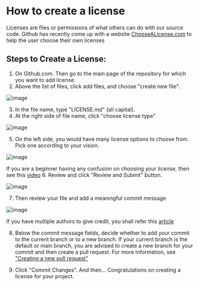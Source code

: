 # How to create a license
Licenses are files or permissions of what others can do with our source code. Github has recently come up with a website [ChooseALicense.com](http://choosealicense.com/) to help the user choose their own licenses

## Steps to Create a License:
1. On Github.com. Then go to the main page of the repository for which you want to add license.
2. Above the list of files, click add files, and choose "create new file".

![image](https://user-images.githubusercontent.com/74497486/193518635-6f97e325-e3f9-4be8-8f85-25aa141e22c7.png)

3. In the file name, type "LICENSE.md" (all capital).
4. At the right side of file name, click "choose license type"

![image](https://user-images.githubusercontent.com/74497486/193518950-8387c97e-fe77-459f-823c-5edc150bd749.png)

5. On the left side, you would have many license options to choose from. Pick one according to your vision.

![image](https://user-images.githubusercontent.com/74497486/193519170-9bbafd01-9bb7-4414-b3a7-4b4f15f5f66b.png)

If you are a beginner having any confusion on choosing your license, then see this [video](https://www.youtube.com/watch?v=UMIG4KnM8xw)
6. Review and click "Review and Submit" button.

![image](https://user-images.githubusercontent.com/74497486/193519494-f5e4443e-faf0-4125-b021-3541d625c589.png)

7. Then review your file and add a meaningful commit message

![image](https://user-images.githubusercontent.com/74497486/193520100-7487fff2-c0ce-4814-8d25-84797cfdc3b1.png)

If you have multiple authors to give credit, you shall refer this [article](https://docs.github.com/en/pull-requests/committing-changes-to-your-project/creating-and-editing-commits/creating-a-commit-with-multiple-authors)

8. Below the commit message fields, decide whether to add your commit to the current branch or to a new branch. If your current branch is the default or main branch, you are advised to create a new branch for your commit and then create a pull request. For more information, see ["Creating a new pull request"](https://docs.github.com/en/pull-requests/collaborating-with-pull-requests/proposing-changes-to-your-work-with-pull-requests/creating-a-pull-request)

9. Click "Commit Changes".
And then... Congratulations on creating a license for your project. 

